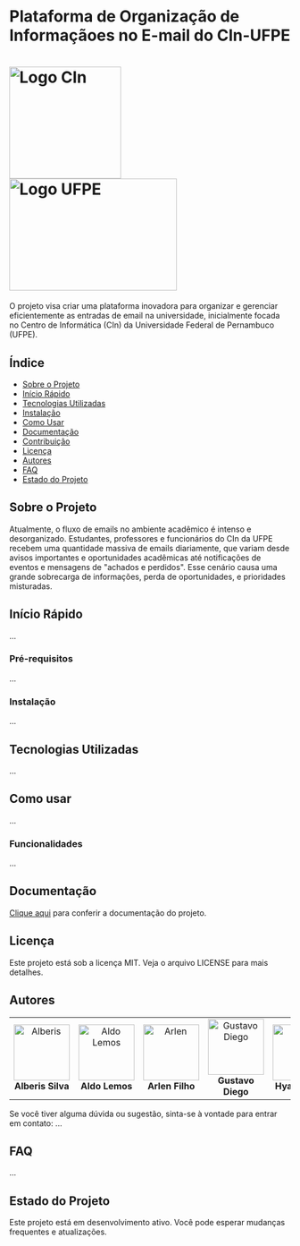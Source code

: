 # Plataforma de Organização de Informaçãoes no E-mail do CIn-UFPE

<h1 vertical-align= "middle">
  <img src="https://github.com/Alexramoss/Projeto-ES-2023.2/assets/93000795/d5406222-3948-4e09-b4fe-521dd665cfd9" alt="Logo CIn"     height=200px width=200px> <img src="https://github.com/Alexramoss/Projeto-ES-2023.2/assets/93000795/165974cb-1fe2-45b2-ba05-13d7c526f1cf" alt="Logo UFPE" height=200px width=300px>
</h1>

O projeto visa criar uma plataforma inovadora para organizar e gerenciar eficientemente as entradas de email na universidade, inicialmente focada no Centro de Informática (CIn) da Universidade Federal de Pernambuco (UFPE).

## Índice

- [Sobre o Projeto](#sobre-o-projeto)
- [Início Rápido](#inicio-rapido)
- [Tecnologias Utilizadas](#tecnologias-utilizadas)
- [Instalação](#instalação)
- [Como Usar](#como-usar)
- [Documentação](#documentacao)
- [Contribuição](#contribuição)
- [Licença](#licenca)
- [Autores](#autores)
- [FAQ](#faq)
- [Estado do Projeto](#estado-do-projeto)

## Sobre o Projeto

Atualmente, o fluxo de emails no ambiente acadêmico é intenso e desorganizado. Estudantes, professores e funcionários do CIn da UFPE recebem uma quantidade massiva de emails diariamente, que variam desde avisos importantes e oportunidades acadêmicas até notificações de eventos e mensagens de "achados e perdidos". Esse cenário causa uma grande sobrecarga de informações, perda de oportunidades, e prioridades misturadas.

## Início Rápido

...

### Pré-requisitos

...

### Instalação

...

## Tecnologias Utilizadas

...

## Como usar

...

### Funcionalidades

...

## Documentação

[Clique aqui](https://github.com/4RL3N/Projeto-if977-Eng.Software/tree/main/Documenta%C3%A7%C3%A3o) para conferir a documentação do projeto.

## Licença
Este projeto está sob a licença MIT. Veja o arquivo LICENSE para mais detalhes.

## Autores
<table>
  <tr>
    <td align="center">
      <img src="https://avatars.githubusercontent.com/u/131917608?v=4" width="100px;" alt="Alberis"/><br />
      <b>Alberis Silva</b><br />
    </td>
    <td align="center">
      <img src="https://avatars.githubusercontent.com/u/131917694?v=4" width="100px;" alt="Aldo Lemos"/><br />
      <b>Aldo Lemos</b><br />
    </td>
    <td align="center">
      <img src="https://avatars.githubusercontent.com/u/106412379?v=4" width="100px;" alt="Arlen"/><br />
      <b>Arlen Filho</b><br />
    </td>
    <td align="center">
      <img src="https://avatars.githubusercontent.com/u/121072900?v=4" width="100px;" alt="Gustavo Diego"/><br />
      <b>Gustavo Diego</b><br />
       <td align="center">
      <img src="https://avatars.githubusercontent.com/u/131627751?v=4" width="100px;" alt="Hyan"/><br />
      <b>Hyan Lucas</b><br />
    </td>
    </td>
    <td align="center">
      <img src="https://avatars.githubusercontent.com/u/83255127?v=4" width="100px;" alt="Mariana Marinho"/><br />
      <b>Mariana Marinho</b><br />
    </td>
  </tr>
</table>
Se você tiver alguma dúvida ou sugestão, sinta-se à vontade para entrar em contato:
...

## FAQ

...

## Estado do Projeto

Este projeto está em desenvolvimento ativo. Você pode esperar mudanças frequentes e atualizações.
